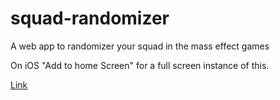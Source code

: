 # squad-randomizer
A web app to randomizer your squad in the mass effect games

On iOS "Add to home Screen" for a full screen instance of this.

[Link](http://geoffreyrose.github.io/squad-randomizer)
